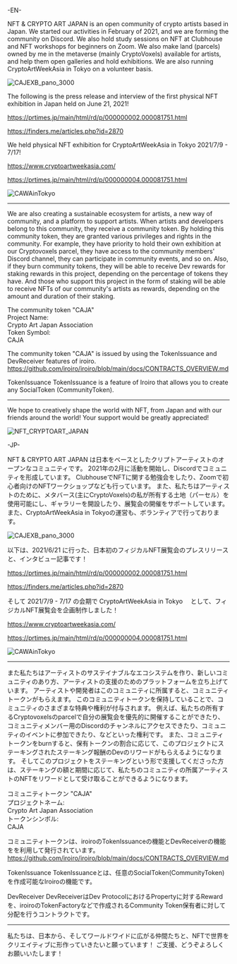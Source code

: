 -EN-

NFT & CRYPTO ART JAPAN is an open community of crypto artists based in Japan.
We started our activities in February of 2021, and we are forming the community on Discord.
We also hold study sessions on NFT at Clubhouse and NFT workshops for beginners on Zoom.
We also make land (parcels) owned by me in the metaverse (mainly CryptoVoxels) available for artists, and help them open galleries and hold exhibitions.
We are also running CryptoArtWeekAsia in Tokyo on a volunteer basis.

![CAJEXB_pano_3000](https://user-images.githubusercontent.com/6801635/124831294-feb0b400-dfb5-11eb-8874-8112c6504f9c.jpg)

The following is the press release and interview of the first physical NFT exhibition in Japan held on June 21, 2021!

https://prtimes.jp/main/html/rd/p/000000002.000081751.html

https://finders.me/articles.php?id=2870

We held physical NFT exhibition for CryptoArtWeekAsia in Tokyo 2021/7/9 - 7/17!

https://www.cryptoartweekasia.com/

https://prtimes.jp/main/html/rd/p/000000004.000081751.html

![CAWAinTokyo](https://user-images.githubusercontent.com/6801635/124831546-56e7b600-dfb6-11eb-8d65-b5409975d2ce.jpg)

----------------

We are also creating a sustainable ecosystem for artists, a new way of community, and a platform to support artists.
When artists and developers belong to this community, they receive a community token.
By holding this community token, they are granted various privileges and rights in the community.
For example, they have priority to hold their own exhibition at our Cryptovoxels parcel, they have access to the community members' Discord channel, they can participate in community events, and so on.
Also, if they burn community tokens, they will be able to receive Dev rewards for staking rewards in this project, depending on the percentage of tokens they have.
And those who support this project in the form of staking will be able to receive NFTs of our community's artists as rewards, depending on the amount and duration of their staking.

The community token "CAJA"<br>
Project Name:<br>
Crypto Art Japan Association<br>
Token Symbol:<br>
CAJA<br>

The community token "CAJA" is issued by using the TokenIssuance and DevReceiver features of iroiro.
https://github.com/iroiro/iroiro/blob/main/docs/CONTRACTS_OVERVIEW.md

TokenIssuance
TokenIssuance is a feature of Iroiro that allows you to create any SocialToken (CommunityToken).

----------------

We hope to creatively shape the world with NFT, from Japan and with our friends around the world!
Your support would be greatly appreciated!


![NFT_CRYPTOART_JAPAN](https://user-images.githubusercontent.com/6801635/121112598-956d4200-c84b-11eb-92d0-5aca1cd7f968.jpg)

-JP-

NFT & CRYPTO ART JAPAN は日本をベースとしたクリプトアーティストのオープンなコミュニティです。
2021年の2月に活動を開始し、Discordでコミュニティを形成しています。
ClubhouseでNFTに関する勉強会をしたり、Zoomで初心者向けのNFTワークショップなども行っています。
また、私たちはアーティストのために、メタバース(主にCryptoVoxels)の私が所有する土地（パーセル）を使用可能にし、ギャラリーを開設したり、展覧会の開催をサポートしています。
また、CryptoArtWeekAsia in Tokyoの運営も、ボランティアで行っております。

![CAJEXB_pano_3000](https://user-images.githubusercontent.com/6801635/124831294-feb0b400-dfb5-11eb-8874-8112c6504f9c.jpg)

以下は、2021/6/21 に行った、日本初のフィジカルNFT展覧会のプレスリリースと、インタビュー記事です！

https://prtimes.jp/main/html/rd/p/000000002.000081751.html

https://finders.me/articles.php?id=2870

そして 2021/7/9 - 7/17 の会期で CryptoArtWeekAsia in Tokyo 　として、フィジカルNFT展覧会を企画制作しました！

https://www.cryptoartweekasia.com/

https://prtimes.jp/main/html/rd/p/000000004.000081751.html

![CAWAinTokyo](https://user-images.githubusercontent.com/6801635/124831551-5a7b3d00-dfb6-11eb-9dc0-1ad4d64aeed6.jpg)

----------------

また私たちはアーティストのサステイナブルなエコシステムを作り、新しいコミュニティのあり方、アーティストの支援のためのプラットフォームを立ち上げています。
アーティストや開発者はこのコミュニティに所属すると、コミュニティトークンがもらえます。
このコミュニティトークンを保持していることで、コミュニティのさまざまな特典や権利が付与されます。
例えば、私たちの所有するCryptovoxelsのparcelで自分の展覧会を優先的に開催することができたり、コミュニティメンバー用のDiscordのチャンネルにアクセスできたり、コミュニティのイベントに参加できたり、などといった権利です。
また、コミュニティトークンをburnすると、保有トークンの割合に応じて、このプロジェクトにステーキングされたステーキング報酬のDevのリワードがもらえるようになります。
そしてこのプロジェクトをステーキングという形で支援してくださった方は、ステーキングの額と期間に応じて、私たちのコミュニティの所属アーティストのNFTをリワードとして受け取ることができるようになります。

コミュニティトークン "CAJA"<br>
プロジェクトネーム:<br>
Crypto Art Japan Association<br>
トークンシンボル:<br>
CAJA<br>

コミュニティトークンは、iroiroのTokenIssuanceの機能とDevReceiverの機能をを利用して発行されています。
https://github.com/iroiro/iroiro/blob/main/docs/CONTRACTS_OVERVIEW.md

TokenIssuance
TokenIssuanceとは、任意のSocialToken(CommunityToken)を作成可能なIroiroの機能です。

DevReceiver
DevReceiverはDev ProtocolにおけるPropertyに対するRewardを、iroiroのTokenFactoryなどで作成されるCommunity Token保有者に対して分配を行うコントラクトです。

----------------

私たちは、日本から、そしてワールドワイドに広がる仲間たちと、NFTで世界をクリエイティブに形作っていきたいと願っています！
ご支援、どうぞよろしくお願いいたします！



